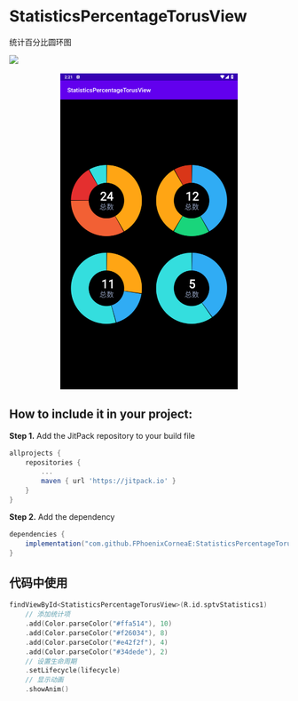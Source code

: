 # StatisticsPercentageTorusView
统计百分比圆环图

[![](https://jitpack.io/v/FPhoenixCorneaE/StatisticsPercentageTorusView.svg)](https://jitpack.io/#FPhoenixCorneaE/StatisticsPercentageTorusView)

<p align="center"> <img src="https://github.com/FPhoenixCorneaE/StatisticsPercentageTorusView/blob/main/image/statistics_percentage_torus.png" alt="预览图片"  width="320"></p>


How to include it in your project:
--------------
**Step 1.** Add the JitPack repository to your build file
```groovy
allprojects {
	repositories {
		...
		maven { url 'https://jitpack.io' }
	}
}
```

**Step 2.** Add the dependency
```groovy
dependencies {
	implementation("com.github.FPhoenixCorneaE:StatisticsPercentageTorusView:$latest")
}
```

代码中使用
-------------------
```kotlin
findViewById<StatisticsPercentageTorusView>(R.id.sptvStatistics1)
    // 添加统计项
    .add(Color.parseColor("#ffa514"), 10)
    .add(Color.parseColor("#f26034"), 8)
    .add(Color.parseColor("#e42f2f"), 4)
    .add(Color.parseColor("#34dede"), 2)
    // 设置生命周期
    .setLifecycle(lifecycle)
    // 显示动画
    .showAnim()
```
